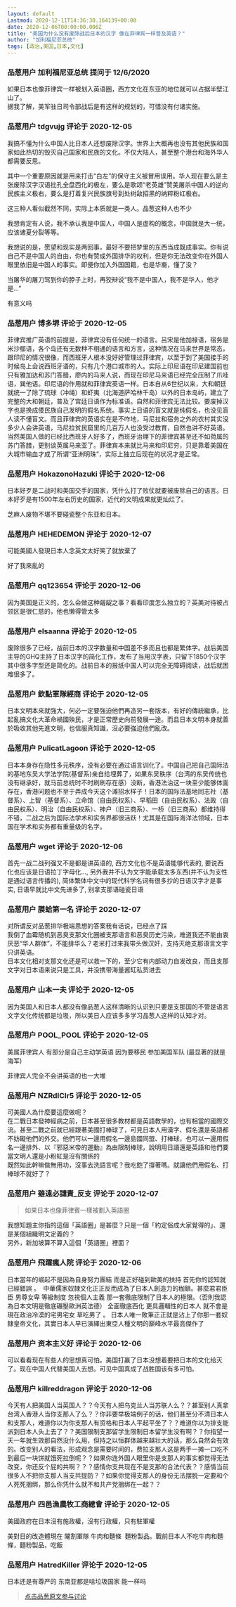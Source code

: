 ```yaml
---
layout: default
Lastmod: 2020-12-11T14:36:30.164139+00:00
date: 2020-12-06T00:00:00.000Z
title: "美国为什么没有废除战后日本的汉字 像在菲律宾一样普及英语？"
author: "加利福尼亚总统"
tags: [政治,美国,日本,文化]
---
```



### 品葱用户 **加利福尼亚总统** 提问于 12/6/2020
    
如果日本也像菲律宾一样被划入英语圈，西方文化在东亚的地位就可以占据半壁江山了。  
据我了解，美军驻日司令部战后是有这样的规划的，可惜没有付诸实施。
    
                

### 品葱用户 **tdgvujg** 评论于 2020-12-05
        
我搞不懂为什么中国人比日本人还想废除汉字。世界上大概再也没有其他民族和国家如此热切的毁灭自己国家和民族的文化。不仅大陆人，甚至整个港台和海外华人都需要反思。  
  
其中一个重要原因就是用来打击“白左”的保守主义被冒用误用。华人现在要么是主张废除汉字汉语批孔全盘西化的极左，要么是歌颂“老英雄”赞美屠杀中国人的逆向民族主义极右，要么是打着复兴民族旗号到处树敌招黑的纳粹粉红极右。  
  
这三种人看似截然不同，实际上本质就是一类人。品葱这种人也不少  
  
我想肯定有人说，我不承认我是中国人，中国人是虚构的概念，中国就是大一统，应该诸夏分裂等等。  
  
我想说的是，愿望和现实是两回事，最好不要把梦里的东西当成既成事实。你有说自己不是中国人的自由，你也有赞成外国排华的权利，但是你无法改变你在外国人眼里依旧是中国人的事实。即便你加入外国国籍，也是华裔，懂了没？  
  
当屠华的屠刀驾到你的脖子上时，再狡辩说“我不是中国人，我不是华人，他才是...”  
  
有意义吗
        
                

### 品葱用户 **博多堺** 评论于 2020-12-05
        
菲律宾推广英语的前提是，菲律宾没有任何统一的语言。吕宋是他加禄语，宿务是米沙鄢语，各个岛还有无数种不相通的语言和方言，这种情况在马来世界是常态，跟印尼的情况很像，而西班牙人根本没好好管理过菲律宾，以至于到了美国接手的时候岛上会说西班牙语的，只有几个港口城市的人。实际上印尼语在印尼建国前也只有雅加达和苏门答腊，廖内的马来人说，而现在印尼马来语已经完全压制了爪哇语，巽他语。印尼语的作用就和菲律宾英语一样。日本自从6世纪以来，大和朝廷就统一了除了琉球（冲绳）和虾夷（北海道萨哈林千岛）以外的日本岛屿，建立了完整的大和朝廷，普及了宫廷日语作为标准语。自然和菲律宾无法比较。要废掉汉字也是换成倭民族自己发明的假名系统。事实上日语的盲文就是纯假名，也没见盲人读不懂盲文。而且菲律宾的英语实在是不咋地，马尼拉和宿务之外的农村其实没多少人会讲英语，马尼拉贫民窟里的几百万人也没受过教育，自然也讲不好英语。当然美国人做的已经比西班牙人好多了，西班牙治理下的菲律宾甚至还不如荷属的苏门答腊，更别谈英属马来亚了。菲律宾本来就比马来和印尼穷，只是靠着美国在大城市输血才成了所谓“亚洲明珠”，实际上独立后现在的状况才是正常。
        
                

### 品葱用户 **HokazonoHazuki** 评论于 2020-12-06
        
日本好歹是二战时和美国交手的国家，凭什么打了败仗就要被废除自己的语言。日本好歹是有1500年左右历史的国家，近代的文明成果就更灿烂了。  
  
芝麻人废物不堪不要碰瓷整个东亚和日本。
        
                

### 品葱用户 **HEHEDEMON** 评论于 2020-12-07
        
可能美國人發現日本人念英文太好笑了就放棄了  
  
好了我來亂的
        
                

### 品葱用户 **qq123654** 评论于 2020-12-06
        
因为美国是正义的，怎么会做这种龌龊之事？看看印度怎么独立的？英美对待被占领区是很仁慈的，他也懒得管太多
        
                

### 品葱用户 **elsaanna** 评论于 2020-12-05
        
废除很多了已经，战前日本的汉字数量和中国差不多而且也都是繁体字。战后美国主导的GHQ主持了日本汉字的简化工作，发布了当用汉字表，只留下1850个汉字其中很多字型还是简化的。战前日本的报纸中国人可以完全无障碍阅读，战后就困难很多了。
        
                

### 品葱用户 **欽點軍隊經商** 评论于 2020-12-05
        
日本文明本來就強大，何必一定要強迫他們再造另一套版本，有好的傳統繼承，比起亂搞文化大革命禍國殃民，才是正常歷史向前發展一途。而且日本文明本身就善於吸收其他先進文明，也信服真知識，沒必要強迫他們亂改。
        
                

### 品葱用户 **PulicatLagoon** 评论于 2020-12-05
        
日本本身存在隐性多元秩序，没有必要在通过语言训化了。中国自己把自己国际法的基地东吴大学法学院(基督系)亲自给埋葬了，如果东吴秩序（台湾的东吴传统也没有继承好，就马前总统时不时刷刷存在感）没断，香港法治这一块至少能够体面存在，香港问题也不至于弄成今天这个滩招水样子！日本的国际法基地同志社（基督系）、上智（基督系）、立命馆（自由民权系）、早稻田（自由民权系）、法政（自由民权系）、明治（自由民权系）、神户（旧三商系）、一桥（旧三商系）都维持得不错，二战之后为国际法学术和实务界都很活跃！尤其是在国际海洋法领域，日本国在学术和实务都有重量级的名字。
        
                

### 品葱用户 **wget** 评论于 2020-12-06
        
首先一战二战列强又不是都是讲英语的, 西方文化也不是英语能够代表的, 要说西化也应该是日语拉丁字母化..., 另外我并不认为文字能承载太多东西(并不认为支性是通过语言传播的), 简体繁体中文中的现代科学名词有很多抄的日语汉字才是事实, 日语早就比中文先进多了, 别拿支那语碰瓷日语
        
                

### 品葱用户 **膜蛤第一名** 评论于 2020-12-07
        
对所谓反对品葱排华极端思想的答案我有话说，已经点了踩  
我倒了血霉随机到恶臭支那文化圈被支那语言和恶臭历史污染，难道我还不能由衷厌恶“华人群体”，不能排华么？老米打过来我带头做汉奸，支持灭绝支那语言文字只讲英语。  
日本文化相对支那文化还是可以救一下的，至少它有内部动力自发改良，而且支那文字对日本语来说只是工具，并没携带海量酱缸私货进去
        
                

### 品葱用户 **山本一夫** 评论于 2020-12-05
        
因为美国人和日本人都没有像品葱人这样清晰的认识到只要是支那国的不管是语言文字文化传统都是垃圾，所以美日人应该多多学习品葱人这样的认知才对。
        
                

### 品葱用户 **POOL_POOL** 评论于 2020-12-05
        
美属菲律宾人 有部分是自己主动学英语 因为要移民 参加美国军队 (最显著的就是海军)   
  
菲律宾人完全不会讲英语的也一大堆
        
                

### 品葱用户 **NZRdlClr5** 评论于 2020-12-05
        
可美國人為什麼要這麼做呢？  
在二戰日本發神經病之前，日本甚至很多教材都是英語教學的，也有相當的國際交流。甚至二戰之前就已經跟著美國打棒球了，可見日本人用漢字、假名還是英語都不妨礙他們的外交。他們可以一邊用假名一邊島國同盟、打棒球，也可以一邊用假名一邊排外、以『邪惡米帝的運動』為由限制棒球，說明用日語還是英語和他們要當文明人還是小粉紅是沒有關係的  
既然如此幹嘛做無用功，沒事去洗語言呢？我吃飽了撐著嗎。就讓他們用假名、打棒球不就好了？
        
                

### 品葱用户 **雖遠必譴責_反支** 评论于 2020-12-07
        
> 如果日本也像菲律賓一樣被劃入英語圈

  
  
我想知題主你指的這個「英語圈」是甚麼？只是一個「約定俗成大家覺得的」、還是某個組織明文定義的？  
另外，新加坡算不算入這個「英語圈」裡面？
        
                

### 品葱用户 **飛躍瘋人院** 评论于 2020-12-06
        
日本當年的崛起不是因為自身努力團結 而是正好碰到歐美的扶持 首先你的認知就已經錯誤 。  中華儒家奴隸文化正正反而成為了日本人創造力的枷鎖。甚麼君君臣臣 男尊女卑 等級制度 忽視個人主義 那一套徹底限制了日本人的極限。（否則我認為日本文明是徹底碾壓歐洲英法德） 全面徹底西化 更具邏輯性的日本人 就不會是現在政治冷漠的宅男宅女 草吃男了 。 日本人唯一敗筆正正就是沾上了你那一套奴隸皇帝文化，其實日本人早已演繹出東亞人種文明的巔峰水平最高傑作了
        
                

### 品葱用户 **资本主义好** 评论于 2020-12-06
        
可以看看现在有些人的思想真可怕。美国打赢了日本没想着要把日本的文化给灭了。现在中国人代替美国人去想。可见中国真成了战胜国该有多可怕。
        
                

### 品葱用户 **killreddragon** 评论于 2020-12-06
        
今天有人把美国人当英国人？？今天有人把乌克兰人当苏联人么？？甚至别人真拿台湾人香港人当你支那人了么？？你非要举极端例子的话，他们甚至分不清日本人和支那人，难道你以为你支那人有资格和日本人平起平坐了？？难道你以为排支能派到日本人头上去了？？美国限制支那留学生限制日本留学生没有啊？？你指望一天一年就生效那自然没什么用，但持之以恒群体越来越壮大的话，那么自然会有效的。改变别人的看法，形成观念是需要时间的，费拉支那人这是两手一摊一口吃不到最后一块饼就饿死拉倒呢？？如果你连外国人眼里你是支那人的事实都觉得无法改变，你还反个屁的共啊？？？感情你支共现在不是支那的合法代表？？感情当前很多人不把你支那人当支共提防？？如果你觉得支那人的身份无法摆脱一定要和个人死死捆绑，那么你凭什么就不和共产党捆绑在一起？？
        
                

### 品葱用户 **四邑漁農牧工商總會** 评论于 2020-12-05
        
美國政府在日本沒有施政權，沒有行政權，只有駐軍權  
  
美對日的改造體現在 閹割軍隊 牛肉和麵條  麵粉製品。戰前日本人不吃牛肉和麵條，麵粉製品，吃飯
        
                

### 品葱用户 **HatredKiller** 评论于 2020-12-05
        
日本还是有尊严的 东南亚都是啥垃圾国家 能一样吗
        
                





> [点击品葱原文参与讨论](https://pincong.rocks/question/34245)

